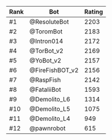 Rank|Bot|Rating
---|---|---
#1|@ResoluteBot|2203
#2|@ToromBot|2183
#3|@Intron014|2172
#4|@TorBot_v2|2169
#5|@YoBot_v2|2157
#6|@FireFishBOT_v2|2156
#7|@RaspFish|2142
#8|@FataliiBot|1593
#9|@Demolito_L6|1314
#10|@Demolito_L5|1075
#11|@Demolito_L4|949
#12|@pawnrobot|615
